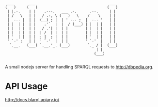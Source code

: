 
```
 ___       ___                                  ___  
(   )     (   )                                (   ) 
 | |.-.    | |    .---.   ___ .-.      .--.     | |  
 | /   \   | |   / .-, \ (   )   \    /    \    | |  
 |  .-. |  | |  (__) ; |  | ' .-. ;  |  .-. '   | |  
 | |  | |  | |    .'`  |  |  / (___) | |  | |   | |  
 | |  | |  | |   / .'| |  | |        | |  | |   | |  
 | |  | |  | |  | /  | |  | |        | |  | |   | |  
 | '  | |  | |  ; |  ; |  | |        | '  | |   | |  
 ' `-' ;   | |  ' `-'  |  | |        ' `-'  |   | |  
  `.__.   (___) `.__.'_. (___)        `._ / |  (___) 
                                          | |        
                                         (___)       


```

A small nodejs server for handling SPARQL requests to http://dbpedia.org.

# API Usage

http://docs.blarql.apiary.io/